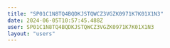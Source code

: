 ```yaml
---
title: "SP01C1N8TQ4BQDKJSTQWCZ3VGZK0971K7K01X1N3"
date: 2024-06-05T10:57:45.488Z
user: SP01C1N8TQ4BQDKJSTQWCZ3VGZK0971K7K01X1N3
layout: "users"
---
```

    
